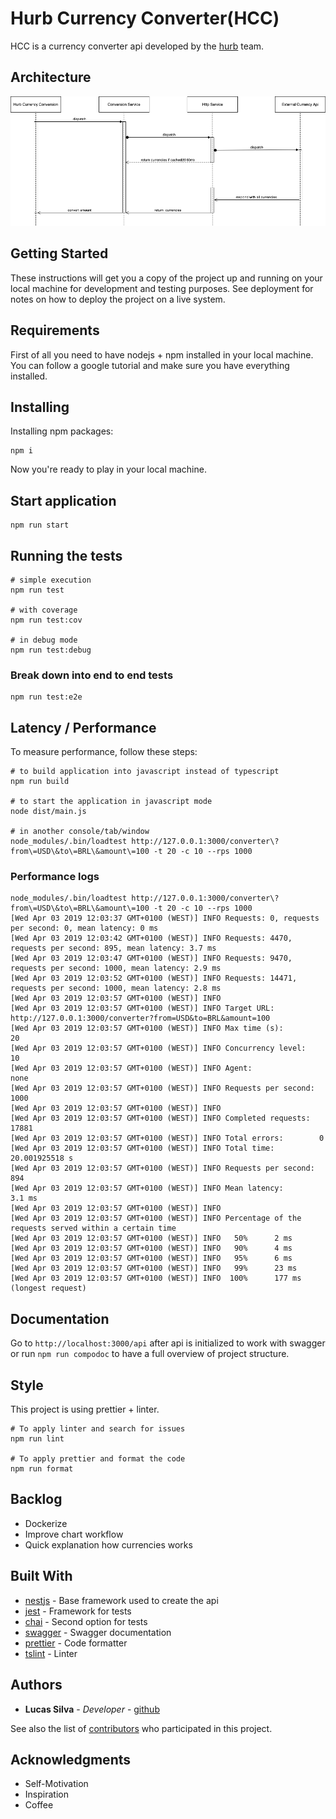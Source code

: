 # Hurb Currency Converter(HCC)

HCC is a currency converter api developed by the [hurb](https://www.hurb.com/) team.


## Architecture

![Architecture](./docs/api-workflow.png)


## Getting Started

These instructions will get you a copy of the project up and running on your local machine for development and testing purposes. See deployment for notes on how to deploy the project on a live system.


## Requirements

First of all you need to have nodejs + npm installed in your local machine.
You can follow a google tutorial and make sure you have everything installed.


## Installing

Installing npm packages:

```
npm i
```

Now you're ready to play in your local machine.


## Start application

```
npm run start
```


## Running the tests

```
# simple execution
npm run test

# with coverage
npm run test:cov

# in debug mode
npm run test:debug
```


### Break down into end to end tests

```
npm run test:e2e
```


## Latency / Performance

To measure performance, follow these steps:

```
# to build application into javascript instead of typescript
npm run build

# to start the application in javascript mode
node dist/main.js

# in another console/tab/window
node_modules/.bin/loadtest http://127.0.0.1:3000/converter\?from\=USD\&to\=BRL\&amount\=100 -t 20 -c 10 --rps 1000
```

### Performance logs

```shell
node_modules/.bin/loadtest http://127.0.0.1:3000/converter\?from\=USD\&to\=BRL\&amount\=100 -t 20 -c 10 --rps 1000
[Wed Apr 03 2019 12:03:37 GMT+0100 (WEST)] INFO Requests: 0, requests per second: 0, mean latency: 0 ms
[Wed Apr 03 2019 12:03:42 GMT+0100 (WEST)] INFO Requests: 4470, requests per second: 895, mean latency: 3.7 ms
[Wed Apr 03 2019 12:03:47 GMT+0100 (WEST)] INFO Requests: 9470, requests per second: 1000, mean latency: 2.9 ms
[Wed Apr 03 2019 12:03:52 GMT+0100 (WEST)] INFO Requests: 14471, requests per second: 1000, mean latency: 2.8 ms
[Wed Apr 03 2019 12:03:57 GMT+0100 (WEST)] INFO 
[Wed Apr 03 2019 12:03:57 GMT+0100 (WEST)] INFO Target URL:          http://127.0.0.1:3000/converter?from=USD&to=BRL&amount=100
[Wed Apr 03 2019 12:03:57 GMT+0100 (WEST)] INFO Max time (s):        20
[Wed Apr 03 2019 12:03:57 GMT+0100 (WEST)] INFO Concurrency level:   10
[Wed Apr 03 2019 12:03:57 GMT+0100 (WEST)] INFO Agent:               none
[Wed Apr 03 2019 12:03:57 GMT+0100 (WEST)] INFO Requests per second: 1000
[Wed Apr 03 2019 12:03:57 GMT+0100 (WEST)] INFO 
[Wed Apr 03 2019 12:03:57 GMT+0100 (WEST)] INFO Completed requests:  17881
[Wed Apr 03 2019 12:03:57 GMT+0100 (WEST)] INFO Total errors:        0
[Wed Apr 03 2019 12:03:57 GMT+0100 (WEST)] INFO Total time:          20.001925518 s
[Wed Apr 03 2019 12:03:57 GMT+0100 (WEST)] INFO Requests per second: 894
[Wed Apr 03 2019 12:03:57 GMT+0100 (WEST)] INFO Mean latency:        3.1 ms
[Wed Apr 03 2019 12:03:57 GMT+0100 (WEST)] INFO 
[Wed Apr 03 2019 12:03:57 GMT+0100 (WEST)] INFO Percentage of the requests served within a certain time
[Wed Apr 03 2019 12:03:57 GMT+0100 (WEST)] INFO   50%      2 ms
[Wed Apr 03 2019 12:03:57 GMT+0100 (WEST)] INFO   90%      4 ms
[Wed Apr 03 2019 12:03:57 GMT+0100 (WEST)] INFO   95%      6 ms
[Wed Apr 03 2019 12:03:57 GMT+0100 (WEST)] INFO   99%      23 ms
[Wed Apr 03 2019 12:03:57 GMT+0100 (WEST)] INFO  100%      177 ms (longest request)
````

## Documentation

Go to `http://localhost:3000/api` after api is initialized to work with swagger or run `npm run compodoc` to have a full overview of project structure.


## Style

This project is using prettier + linter.

```
# To apply linter and search for issues
npm run lint

# To apply prettier and format the code
npm run format
```


## Backlog

- Dockerize
- Improve chart workflow
- Quick explanation how currencies works


## Built With

* [nestjs](https://docs.nestjs.com) - Base framework used to create the api
* [jest](https://jestjs.io) - Framework for tests
* [chai](https://www.chaijs.com/) - Second option for tests
* [swagger](https://swagger.io) - Swagger documentation
* [prettier](https://prettier.io) - Code formatter
* [tslint](https://palantir.github.io/tslint) - Linter


## Authors

* **Lucas Silva** - *Developer* - [github](https://github.com/luqezman)

See also the list of [contributors](https://github.com/luqezman/challenge-bravo/contributors) who participated in this project.


## Acknowledgments

* Self-Motivation
* Inspiration
* Coffee
